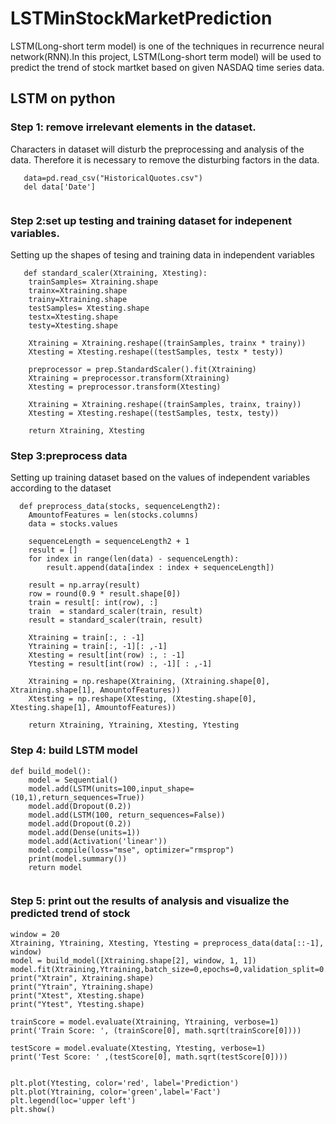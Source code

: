 # LSTMinStockMarketPrediction
LSTM(Long-short term model) is one of the techniques in recurrence neural network(RNN).In this project, LSTM(Long-short term model) will be used to predict the trend of stock martket based on given NASDAQ time series data. 

## LSTM on python
### Step 1: remove irrelevant elements in the dataset.
Characters in dataset will disturb the preprocessing and analysis of the data. Therefore it is necessary to remove the disturbing factors in the data.
```
   data=pd.read_csv("HistoricalQuotes.csv")
   del data['Date']
  
```

### Step 2:set up testing and training dataset for indepenent variables.
Setting up the shapes of tesing and training data in independent variables
```
   def standard_scaler(Xtraining, Xtesting):
    trainSamples= Xtraining.shape
    trainx=Xtraining.shape
    trainy=Xtraining.shape
    testSamples= Xtesting.shape
    testx=Xtesting.shape
    testy=Xtesting.shape
    
    Xtraining = Xtraining.reshape((trainSamples, trainx * trainy))
    Xtesting = Xtesting.reshape((testSamples, testx * testy))
    
    preprocessor = prep.StandardScaler().fit(Xtraining)
    Xtraining = preprocessor.transform(Xtraining)
    Xtesting = preprocessor.transform(Xtesting)
    
    Xtraining = Xtraining.reshape((trainSamples, trainx, trainy))
    Xtesting = Xtesting.reshape((testSamples, testx, testy))
    
    return Xtraining, Xtesting
 ```
 
### Step 3:preprocess data
Setting up training dataset based on the values of independent variables according to the dataset
```
  def preprocess_data(stocks, sequenceLength2):
    AmountofFeatures = len(stocks.columns)
    data = stocks.values
    
    sequenceLength = sequenceLength2 + 1
    result = []
    for index in range(len(data) - sequenceLength):
        result.append(data[index : index + sequenceLength])
        
    result = np.array(result)
    row = round(0.9 * result.shape[0])
    train = result[: int(row), :]
    train  = standard_scaler(train, result)
    result = standard_scaler(train, result)
    
    Xtraining = train[:, : -1]
    Ytraining = train[:, -1][: ,-1]
    Xtesting = result[int(row) :, : -1]
    Ytesting = result[int(row) :, -1][ : ,-1]

    Xtraining = np.reshape(Xtraining, (Xtraining.shape[0], Xtraining.shape[1], AmountofFeatures))
    Xtesting = np.reshape(Xtesting, (Xtesting.shape[0], Xtesting.shape[1], AmountofFeatures))  

    return Xtraining, Ytraining, Xtesting, Ytesting
```
### Step 4: build LSTM model
```
def build_model():
    model = Sequential()
    model.add(LSTM(units=100,input_shape=(10,1),return_sequences=True))
    model.add(Dropout(0.2))
    model.add(LSTM(100, return_sequences=False))
    model.add(Dropout(0.2))
    model.add(Dense(units=1))
    model.add(Activation('linear'))
    model.compile(loss="mse", optimizer="rmsprop")
    print(model.summary())
    return model
    
```
### Step 5: print out the results of analysis and visualize the predicted trend of stock
```
window = 20
Xtraining, Ytraining, Xtesting, Ytesting = preprocess_data(data[::-1], window)
model = build_model([Xtraining.shape[2], window, 1, 1])
model.fit(Xtraining,Ytraining,batch_size=0,epochs=0,validation_split=0.1,verbose=0,sample_weight=None)
print("Xtrain", Xtraining.shape)
print("Ytrain", Ytraining.shape)
print("Xtest", Xtesting.shape)
print("Ytest", Ytesting.shape)

trainScore = model.evaluate(Xtraining, Ytraining, verbose=1)
print('Train Score: ', (trainScore[0], math.sqrt(trainScore[0])))

testScore = model.evaluate(Xtesting, Ytesting, verbose=1)
print('Test Score: ' ,(testScore[0], math.sqrt(testScore[0])))   


plt.plot(Ytesting, color='red', label='Prediction')
plt.plot(Ytraining, color='green',label='Fact')
plt.legend(loc='upper left')
plt.show()
```


